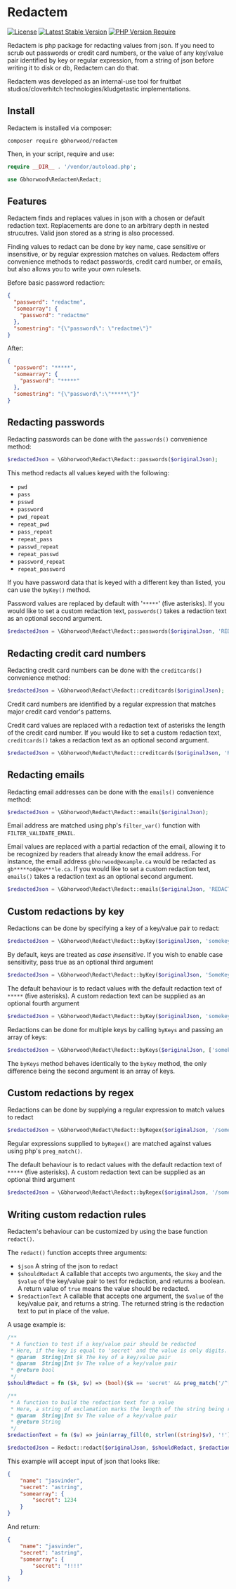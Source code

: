 # Redactem
[![License](http://poser.pugx.org/gbhorwood/redactem/license)](https://packagist.org/packages/gbhorwood/redactem)
[![Latest Stable Version](http://poser.pugx.org/gbhorwood/redactem/v)](https://packagist.org/packages/gbhorwood/redactem)
[![PHP Version Require](http://poser.pugx.org/gbhorwood/redactem/require/php)](https://packagist.org/packages/gbhorwood/redactem)

Redactem is php package for redacting values from json. If you need to scrub out passwords or credit card numbers, or the value of any key/value pair identified by key or regular expression, from a string of json before writing it to disk or db, Redactem can do that.

Redactem was developed as an internal-use tool for fruitbat studios/cloverhitch technologies/kludgetastic implementations.

## Install
Redactem is installed via composer:

```shell
composer require gbhorwood/redactem
```

Then, in your script, require and use:

```php
require __DIR__ . '/vendor/autoload.php';

use Gbhorwood\Redactem\Redact;
```

## Features
Redactem finds and replaces values in json with a chosen or default redaction text. Replacements are done to an arbitrary depth in nested strucutres. Valid json stored as a string is also processed.

Finding values to redact can be done by key name, case sensitive or insensitive, or by regular expression matches on values. Redactem offers convenience methods to redact passwords, credit card number, or emails, but also allows you to write your own rulesets.

Before basic password redaction:
```json
{
  "password": "redactme",
  "somearray": {
    "password": "redactme"
  },
  "somestring": "{\"password\": \"redactme\"}"
}
```

After:
```json
{
  "password": "*****",
  "somearray": {
    "password": "*****"
  },
  "somestring": "{\"password\":\"*****\"}"
}
```

## Redacting passwords
Redacting passwords can be done with the `passwords()` convenience method:

```php
$redactedJson = \Gbhorwood\Redact\Redact::passwords($originalJson);
```

This method redacts all values keyed with the following:

* `pwd`
* `pass`
* `psswd`
* `password`
* `pwd_repeat`
* `repeat_pwd`
* `pass_repeat`
* `repeat_pass`
* `passwd_repeat`
* `repeat_passwd`
* `password_repeat`
* `repeat_password`

If you have password data that is keyed with a different key than listed, you can use the `byKey()` method.

Password values are replaced by default with '`*****`' (five asterisks). If you would like to set a custom redaction text, `passwords()` takes a redaction text as an optional second argument.

```php
$redactedJson = \Gbhorwood\Redact\Redact::passwords($originalJson, 'REDACTED');
```

## Redacting credit card numbers
Redacting credit card numbers can be done with the `creditcards()` convenience method:

```php
$redactedJson = \Gbhorwood\Redact\Redact::creditcards($originalJson);
```

Credit card numbers are identified by a regular expression that matches major credit card vendor's patterns. 

Credit card values are replaced with a redaction text of asterisks the length of the credit card number.  If you would like to set a custom redaction text, `creditcards()` takes a redaction text as an optional second argument.

```php
$redactedJson = \Gbhorwood\Redact\Redact::creditcards($originalJson, 'REDACTED');
```

## Redacting emails
Redacting email addresses can be done with the `emails()` convenience method:

```php
$redactedJson = \Gbhorwood\Redact\Redact::emails($originalJson);
```

Email address are matched using php's `filter_var()` function with `FILTER_VALIDATE_EMAIL`.

Email values are replaced with a partial redaction of the email, allowing it to be recognized by readers that already know the email address. For instance, the email address `gbhorwood@example.ca` would be redacted as `gb*****od@ex***le.ca`. If you would like to set a custom redaction text, `emails()` takes a redaction text as an optional second argument.

```php
$redactedJson = \Gbhorwood\Redact\Redact::emails($originalJson, 'REDACTED');
```

## Custom redactions by key
Redactions can be done by specifying a key of a key/value pair to redact:

```php
$redactedJson = \Gbhorwood\Redact\Redact::byKey($originalJson, 'somekey');
```

By default, keys are treated as _case insensitive_. If you wish to enable case sensitivity, pass true as an optional third argument

```php
$redactedJson = \Gbhorwood\Redact\Redact::byKey($originalJson, 'SomeKey', true);
```

The default behaviour is to redact values with the default redaction text of `*****` (five asterisks). A custom redaction text can be supplied as an optional fourth argument

```php
$redactedJson = \Gbhorwood\Redact\Redact::byKey($originalJson, 'somekey', true, 'REDACTED');
```

Redactions can be done for multiple keys by calling `byKeys` and passing an array of keys:

```php
$redactedJson = \Gbhorwood\Redact\Redact::byKeys($originalJson, ['somekey', 'otherkey'], true, 'REDACTED');
```

The `byKeys` method behaves identically to the `byKey` method, the only difference being the second argument is an array of keys.

## Custom redactions by regex
Redactions can be done by supplying a regular expression to match values to redact

```php
$redactedJson = \Gbhorwood\Redact\Redact::byRegex($originalJson, '/someregex/');
```

Regular expressions supplied to `byRegex()` are matched against values using php's `preg_match()`.

The default behaviour is to redact values with the default redaction text of `*****` (five asterisks). A custom redaction text can be supplied as an optional third argument

```php
$redactedJson = \Gbhorwood\Redact\Redact::byRegex($originalJson, '/someregex/', 'REDACTED');
```

## Writing custom redaction rules
Redactem's behaviour can be customized by using the base function `redact()`.

The `redact()` function accepts three arguments:

* `$json` A string of the json to redact
* `$shouldRedact` A callable that accepts two arguments, the `$key` and the `$value` of the key/value pair to test for redaction, and returns a boolean. A return value of `true` means the value should be redacted.
* `$redactionText` A callable that accepts one argument, the `$value` of the key/value pair, and returns a string. The returned string is the redaction text to put in place of the value.

A usage example is:

```php
/**
 * A function to test if a key/value pair should be redacted
 * Here, if the key is equal to 'secret' and the value is only digits.
 * @param  String|Int $k The key of a key/value pair
 * @param  String|Int $v The value of a key/value pair
 * @return bool
 */
$shouldRedact = fn ($k, $v) => (bool)($k == 'secret' && preg_match('/^[0-9]*$/', (string)$v));

/**
 * A function to build the redaction text for a value
 * Here, a string of exclamation marks the length of the string being redacted
 * @param  String|Int $v The value of a key/value pair
 * @return String
 */
$redactionText = fn ($v) => join(array_fill(0, strlen((string)$v), '!'));

$redactedJson = Redact::redact($originalJson, $shouldRedact, $redactionText);
```

This example will accept input of json that looks like:

```json
{
    "name": "jasvinder",
    "secret": "astring",
    "somearray": {
        "secret": 1234
    }
}
```

And return:

```json
{
    "name": "jasvinder",
    "secret": "astring",
    "somearray": {
        "secret": "!!!!"
    }
}
```
